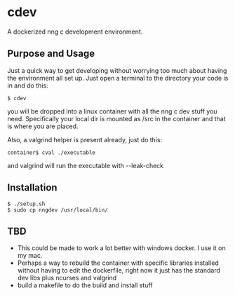 # cdev
A dockerized nng c development environment.

## Purpose and Usage
Just a quick way to get developing without worrying too much about having the environment all set up. Just open a terminal to the directory your code is in and do this:
```
$ cdev
```
you will be dropped into a linux container with all the nng c dev stuff you need.  Specifically your local dir is mounted as /src in the container and that is where you are placed.

Also, a valgrind helper is present already, just do this:
```
container$ cval ./executable
```
and valgrind will run the executable with --leak-check

## Installation
```
$ ./setup.sh
$ sudo cp nngdev /usr/local/bin/
```

## TBD
- This could be made to work a lot better with windows docker.  I use it on my mac.
- Perhaps a way to rebuild the container with specific libraries installed without having to edit the dockerfile, right now it just has the standard dev libs plus ncurses and valgrind
- build a makefile to do the build and install stuff
